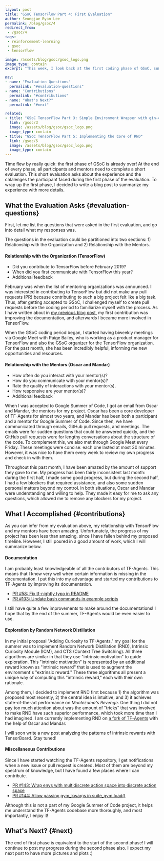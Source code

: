 ```yaml
---
layout: post
title: "GSoC TensorFlow Part 4: First Evaluation"
author: Seungjae Ryan Lee
permalink: /blog/gsoc/4
redirect_from:
 - /gsoc/4
tags:
 - reinforcement-learning
 - gsoc
 - tensorflow

image: /assets/blog/gsoc/gsoc_logo.png
image_type: contain
excerpt: "This week, I look back at the first coding phase of GSoC, summarizing my work and setting goals for the next phase."

nav:
- name: "Evaluation Questions"
  permalink: "#evaluation-questions"
- name: "Contributions"
  permalink: "#contributions"
- name: "What's Next?"
  permalink: "#next"

related:
- title: "GSoC TensorFlow Part 3: Simple Environment Wrapper with gin-config"
  link: /gsoc/3
  image: /assets/blog/gsoc/gsoc_logo.png
  image_type: contain
- title: "GSoC TensorFlow Part 5: Implementing the Core of RND"
  link: /gsoc/5
  image: /assets/blog/gsoc/gsoc_logo.png
  image_type: contain
---
```


Time flew by really quick: the first phase of GSoC is already over! At the end of every phase, all participants and mentors need to complete a short evaluation. This short evaluation asks about the experience and the chlalenges the participant faced during the first phase of the evaluation. To wrap up the first phase, I decided to write a blog post to summarize my experience with more details.

## What the Evaluation Asks {#evaluation-questions}

First, let me list the questions that were asked in the first evaluation, and go into detail what my responses was.

The questions in the evaluation could be partitioned into two sections: 1) Relationship with the Organization and 2) Relationship with the Mentors.

#### Relationship with the Organization (TensorFlow)

- Did you contribute to TensorFlow before February 2019?
- When did you first communicate with TensorFlow this year?
- Additional feedback

February was when the list of mentoring organizations was announced. I was interested in contributing to TensorFlow but did not make any pull requests (PR) because contributing to such a big project felt like a big task. Thus, after getting accepted to GSoC, I challenged myself to create pull requests before the coding period to familiarize myself with the process. As I have written about in [my previous blog post](/gsoc/2), my first contribution was improving the documentation, and afterwards I became more involved in TensorFlow.

When the GSoC coding period began, I started having biweekly meetings via Google Meet with Paige Bailey, who is working as a product manager for TensorFlow and also the GSoC organizer for the TensorFlow organization. For the past month, she has been incredibly helpful, informing me new opportunities and resources. 

#### Relationship with the Mentors (Oscar and Mandar)

- How often do you interact with your mentor(s)?
- How do you communicate with your mentor(s)?
- Rate the quality of interactions with your mentor(s).
- How responsive are your mentor(s)?
- Additional feedback

When I was accepted to Google Summer of Code, I got an email from Oscar and Mandar, the mentors for my project. Oscar has been a core developer of TF-Agents for almost two years, and Mandar has been both a participant and a mentor for Google Summer of Code. Since then, we have communicated through emails, GitHub pull requests, and meetings. The emails were for sudden questions that could be answered quickly, and the GitHub pull requests were for lengthy conversations about the structure of the code. To complement this, we also met through Google Meet every Friday. These meetings were concise: each one lasted at most 30 minutes. However, it was nice to have them every week to review my own progress and check in with them.

Throughout this past month, I have been amazed by the amount of support they gave to me. My progress has been fairly inconsistent last month: during the first half, I made some good progress, but during the second half, I had a few blockers that required assistance, and also some sudden personal matters beyond my control. In both situations, Oscar and Mandar were understanding and willing to help. They made it easy for me to ask any questions, which allowed me to remove any blockers for my project.







## What I Accomplished {#contributions}

As you can infer from my evaluation above, my relationship with TensorFlow and my mentors have been amazing. Unfortunately, the progress of my project has been less than amazing, since I have fallen behind my proposed timeline. However, I still poured in a good amount of work, which I will summarize below.

#### Documentation

I am probably least knowledgeable of all the contributors of TF-Agents. This means that I know very well when certain information is missing in the documentation. I put this into my advantage and started my contributions to TF-Agents by improving its documentation.

- [PR #58: Fix tf-nightly typo in README](https://github.com/tensorflow/agents/pull/58)
- [PR #103: Update bash commands in example scripts](https://github.com/tensorflow/agents/pull/103)

I still have quite a few improvements to make around the documentations! I hope that by the end of the summer, TF-Agents would be even easier to use.


#### Exploration by Random Network Distillation

In my initial proposal "Adding Curiosity to TF-Agents," my goal for the summer was to implement Random Network Distillation (RND), Intrinsic Curiosity Module (ICM), and CTS (Context Tree Switching). All three algorithms are similar in that they use "intrinsic motivation" to guide exploration. This "intrinsic motivation" is represented by an additional reward known as "intrinsic reward" that is used to augment the environment's "extrinsic reward." These three algorithms all present a unique way of computing this "intrinsic reward," each with their own rationale. 

Among them, I decided to implement RND first because 1) the algorithm was proposed most recently, 2) the central idea is intuitive, and 3) it achieves state-of-the-art performance on *Montezuma's Revenge*. One thing I did not pay too much attention about was the amount of "tricks" that was involved to make RND have such superior performance, which took more time than I had imagined. I am currently implementing RND on [a fork of TF-Agents](https://github.com/seungjaeryanlee/agents/tree/feat/rnd-core) with the help of Oscar and Mandar.

I will soon write a new post analyzing the patterns of intrinsic rewards with TensorBoard. Stay tuned!


#### Miscellaneous Contributions

Since I have started watching the TF-Agents repository, I get notifications when a new issue or pull request is created. Most of them are beyond my spectrum of knowledge, but I have found a few places where I can contribute.

- [PR #143: Wrap envs with multidiscrete action space into discrete action space](https://github.com/tensorflow/agents/pull/143)
- [PR #144: Allow passing gym_kwargs in suite_gym.load()](https://github.com/tensorflow/agents/pull/144)

Although this is not a part of my Google Summer of Code project, it helps me understand the TF-Agents codebase more thoroughly, and most importantly, I enjoy it!


## What's Next? {#next}

The end of first phase is equivalent to the start of the second phase! I will continue to post my progress during the second phase also. I expect my next post to have more pictures and plots :)
